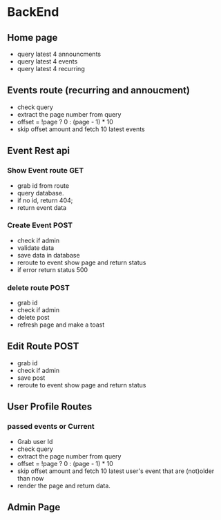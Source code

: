 # BackEnd

## Home page
- query latest 4 announcments
- query latest 4 events
- query latest 4 recurring

## Events route (recurring and annoucment)
- check query
- extract the page number from query
- offset = !page ? 0 : (page - 1) * 10
- skip offset amount and fetch 10 latest events
## Event Rest api
### Show Event route GET
- grab id from route
- query database.
- if no id, return 404;
- return event data
### Create Event POST
- check if admin
- validate data
- save data in database
- reroute to event show page and return status
- if error return status 500
### delete route POST
- grab id
- check if admin
- delete post
- refresh page and make a toast
## Edit Route POST
- grab id
- check if admin
- save post
- reroute to event show page and return status

## User Profile Routes
### passed events or Current
- Grab user Id
- check query
- extract the page number from query
- offset = !page ? 0 : (page - 1) * 10
- skip offset amount and fetch 10 latest user's event that are (not)older than now
- render the page and return data.

## Admin Page 
